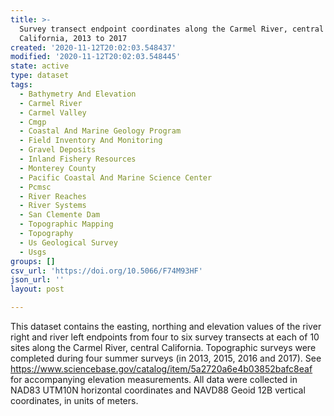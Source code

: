 ```yaml
---
title: >-
  Survey transect endpoint coordinates along the Carmel River, central
  California, 2013 to 2017
created: '2020-11-12T20:02:03.548437'
modified: '2020-11-12T20:02:03.548445'
state: active
type: dataset
tags:
  - Bathymetry And Elevation
  - Carmel River
  - Carmel Valley
  - Cmgp
  - Coastal And Marine Geology Program
  - Field Inventory And Monitoring
  - Gravel Deposits
  - Inland Fishery Resources
  - Monterey County
  - Pacific Coastal And Marine Science Center
  - Pcmsc
  - River Reaches
  - River Systems
  - San Clemente Dam
  - Topographic Mapping
  - Topography
  - Us Geological Survey
  - Usgs
groups: []
csv_url: 'https://doi.org/10.5066/F74M93HF'
json_url: ''
layout: post

---
```

This dataset contains the easting, northing and elevation values of the river right and river left endpoints from four to six survey transects at each of 10 sites along the Carmel River, central California. Topographic surveys were completed during four summer surveys (in 2013, 2015, 2016 and 2017). See https://www.sciencebase.gov/catalog/item/5a2720a6e4b03852bafc8eaf for accompanying elevation measurements. All data were collected in NAD83 UTM10N horizontal coordinates and NAVD88 Geoid 12B vertical coordinates, in units of meters.
